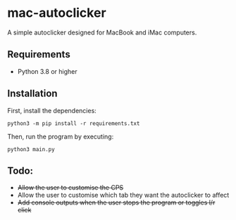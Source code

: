 # mac-autoclicker
A simple autoclicker designed for MacBook and iMac computers.

## Requirements
- Python 3.8 or higher

## Installation
First, install the dependencies:
```
python3 -m pip install -r requirements.txt
```

Then, run the program by executing:
```
python3 main.py
```

## Todo:
- ~~Allow the user to customise the CPS~~
- Allow the user to customise which tab they want the autoclicker to affect
- ~~Add console outputs when the user stops the program or toggles l/r click~~